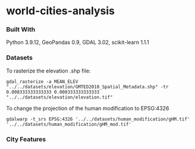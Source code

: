 # world-cities-analysis

<!-- ABOUT THE PROJECT -->


### Built With
Python 3.9.12, GeoPandas 0.9, GDAL 3.02, scikit-learn 1.1.1

### Datasets

To rasterize the elevation .shp file:
```
gdal_rasterize -a MEAN_ELEV "../../datasets/elevation/GMTED2010_Spatial_Metadata.shp" -tr 0.008333333333333 0.008333333333333 "../../datasets/elevation/elevation.tif"
```

To change the projection of the human modification to EPSG:4326
```
gdalwarp -t_srs EPSG:4326 '../../datasets/human_modification/gHM.tif' '../../datasets/human_modification/gHM_mod.tif'
```

### City Features
